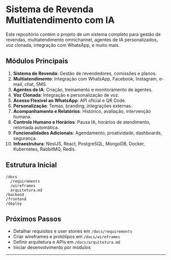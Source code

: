 # Sistema de Revenda Multiatendimento com IA

Este repositório contém o projeto de um sistema completo para gestão de revendas, multiatendimento omnichannel, agentes de IA personalizados, voz clonada, integração com WhatsApp, e muito mais.

## Módulos Principais
1. **Sistema de Revenda**: Gestão de revendedores, comissões e planos.
2. **Multiatendimento**: Integração com WhatsApp, Facebook, Instagram, e-mail, chat, SMS.
3. **Agentes de IA**: Criação, treinamento e monitoramento de agentes.
4. **Voz Clonada**: Integração e personalização de voz.
5. **Acesso Flexível ao WhatsApp**: API oficial e QR Code.
6. **Personalização**: Temas, branding, integrações externas.
7. **Acompanhamento e Relatórios**: Histórico, avaliação, intervenção humana.
8. **Controle Humano e Horários**: Pausa IA, horários de atendimento, retomada automática.
9. **Funcionalidades Adicionais**: Agendamento, proatividade, dashboards, segurança.
10. **Infraestrutura**: NestJS, React, PostgreSQL, MongoDB, Docker, Kubernetes, RabbitMQ, Redis.

## Estrutura Inicial
```shell
/docs
  /requirements
  /wireframes
  arquitetura.md
/backend
/frontend
/deploy
```

## Próximos Passos
- Detalhar requisitos e user stories em `/docs/requirements`
- Criar wireframes e protótipos em `/docs/wireframes`
- Definir arquitetura e APIs em `/docs/arquitetura.md`
- Iniciar desenvolvimento por módulos

---

